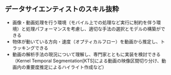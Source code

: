 ## データサイエンティストのスキル抜粋
* 画像・動画処理を行う環境（モバイル上での処理など実行に制約を伴う環境）と処理パフォーマンスを考慮し、適切な手法の選択とモデルの構築ができる
* 物体が動いている方向・速度（オプティカルフロー）を動画から推定し、トラッキングできる
* 動画の解析手法の現況について理解し、専門家とともに実装を検討できる（Kernel Temporal Segmentation[KTS]による動画の映像区間切り分け、動画内の重要度推定によるハイライト作成など）

